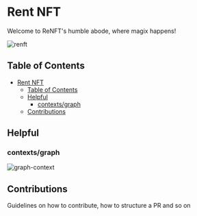 # Rent NFT

Welcome to ReNFT's humble abode, where magix happens!

![renft](https://user-images.githubusercontent.com/13678461/109494135-634a8800-7a85-11eb-9dd5-d07ca2865df1.png)

## Table of Contents

- [Rent NFT](#rent-nft)
  - [Table of Contents](#table-of-contents)
  - [Helpful](#helpful)
    - [contexts/graph](#contextsgraph)
  - [Contributions](#contributions)

## Helpful

### contexts/graph

![graph-context](graph-context.jpg)

## Contributions

Guidelines on how to contribute, how to structure a PR and so on
